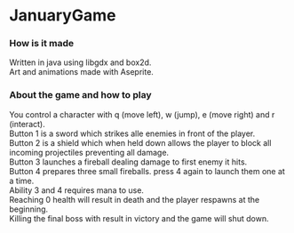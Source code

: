 # JanuaryGame
### How is it made
Written in java using libgdx and box2d. </br>
Art and animations made with Aseprite. </br>
### About the game and how to play
You control a character with q (move left), w (jump), e (move right) and r (interact). </br>
Button 1 is a sword which strikes alle enemies in front of the player. </br>
Button 2 is a shield which when held down allows the player to block all incoming projectiles preventing all damage. </br>
Button 3 launches a fireball dealing damage to first enemy it hits. </br>
Button 4 prepares three small fireballs. press 4 again to launch them one at a time. </br>
Ability 3 and 4 requires mana to use.  </br>
Reaching 0 health will result in death and the player respawns at the beginning. </br>
Killing the final boss with result in victory and the game will shut down.  </br>
